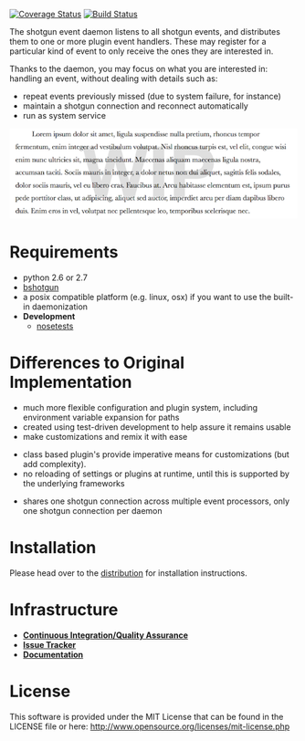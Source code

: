 [![Coverage Status](https://coveralls.io/repos/Byron/shotgun-events/badge.png)](https://coveralls.io/r/Byron/shotgun-events)
[![Build Status](https://travis-ci.org/Byron/shotgun-events.svg?branch=master)](https://travis-ci.org/Byron/shotgun-events)

The shotgun event daemon listens to all shotgun events, and distributes them to one or more plugin event handlers. These may register for a particular kind of event to only receive the ones they are interested in.

Thanks to the daemon, you may focus on what you are interested in: handling an event, without dealing with details such as:

* repeat events previously missed (due to system failure, for instance)
* maintain a shotgun connection and reconnect automatically
* run as system service


![under construction](https://raw.githubusercontent.com/Byron/bcore/master/src/images/wip.png)

Requirements
============

* python 2.6 or 2.7
* [bshotgun](https://github.com/Byron/bshotgun)
* a posix compatible platform (e.g. linux, osx) if you want to use the built-in daemonization
* **Development**
    - [nosetests](https://nose.readthedocs.org/en/latest)

Differences to Original Implementation
======================================

+ much more flexible configuration and plugin system, including environment variable expansion for paths
+ created using test-driven development to help assure it remains usable
+ make customizations and remix it with ease
- class based plugin's provide imperative means for customizations (but add complexity).
- no reloading of settings or plugins at runtime, until this is supported by the underlying frameworks
+ shares one shotgun connection across multiple event processors, only one shotgun connection per daemon


Installation
============

Please head over to the [distribution](https://github.com/Byron/shotgun-events) for installation instructions.

Infrastructure
===============

* **[Continuous Integration/Quality Assurance](https://travis-ci.org/Byron/shotgun-events)**
* **[Issue Tracker](https://github.com/Byron/shotgun-events/issues)**
* **[Documentation](http://byron.github.io/shotgun-events)**

License
=======

This software is provided under the MIT License that can be found in the LICENSE
file or here: <http://www.opensource.org/licenses/mit-license.php>
